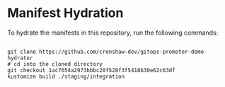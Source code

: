 
# Manifest Hydration

To hydrate the manifests in this repository, run the following commands:

```shell

git clone https://github.com/crenshaw-dev/gitops-promoter-demo-hydrator
# cd into the cloned directory
git checkout 1ac7654a2973bbbc20f528f3f5418630e62c63df
kustomize build ./staging/integration
```